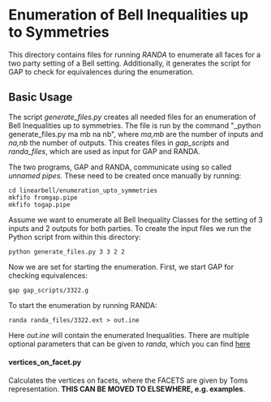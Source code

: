 # Enumeration of Bell Inequalities up to Symmetries
This directory contains files for running  *RANDA* to enumerate all faces for a two party setting of a Bell setting.
Additionally, it generates the script for GAP to check for equivalences during the enumeration.

## Basic Usage
The script *generate_files.py* creates all needed files for an enumeration of Bell Inequalities up to symmetries. 
The file is run by the command "_python generate_files.py ma mb na nb", where *ma,mb* are the number of inputs and 
*na,nb* the number of outputs. This creates files in *gap_scripts* and *randa_files*, which are used as input for GAP and RANDA.

The two programs, GAP and RANDA, communicate using so called *unnamed pipes*. These need to be created once manually by running:
```shell
cd linearbell/enumeration_upto_symmetries
mkfifo fromgap.pipe
mkfifo togap.pipe
```

Assume we want to enumerate all Bell Inequality Classes for the setting of 3 inputs and 2 outputs for both parties. 
To create the input files we run the Python script from within this directory: 

```shell
python generate_files.py 3 3 2 2
```
Now we are set for starting the enumeration. First, we start GAP for checking equivalences:
```shell
gap gap_scripts/3322.g
```
To start the enumeration by running RANDA:
```shell
randa randa_files/3322.ext > out.ine
```
Here *out.ine* will contain the enumerated Inequalities. There are multiple optional parameters that can be given to *randa*, 
which you can find [here](https://github.com/christian512/randa)

#### vertices_on_facet.py
Calculates the vertices on facets, where the FACETS are given by Toms representation. **THIS CAN BE MOVED TO ELSEWHERE, e.g. examples**.


